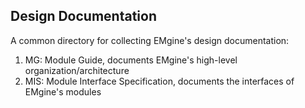 ## Design Documentation ##

A common directory for collecting EMgine's design documentation:

1. MG: Module Guide, documents EMgine's high-level organization/architecture
2. MIS: Module Interface Specification, documents the interfaces of EMgine's modules
